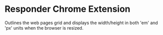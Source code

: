 # Responder Chrome Extension

Outlines the web pages grid and displays the width/height in both 'em' and 'px' units when the browser is resized.

